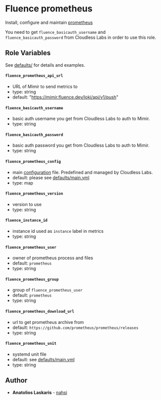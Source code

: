 # Fluence prometheus

Install, configure and maintain
[prometheus](https://prometheus.io)

You need to get `fluence_basicauth_username` and `fluence_basicauth_password` from Cloudless Labs in order to use this role.

## Role Variables

See
[defaults/](https://github.com/fluencelabs/ansible/blob/main/roles/prometheus/defaults/main.yml)
for details and examples.

#### `fluence_prometheus_api_url`

- URL of Mimir to send metrics to
- type: string
- default: "https://mimir.fluence.dev/loki/api/v1/push"

#### `fluence_basicauth_username`

- basic auth username you get from Cloudless Labs to auth to Mimir.
- type: string

#### `fluence_basicauth_password`

- basic auth password you get from Cloudless Labs to auth to Mimir.
- type: string

#### `fluence_prometheus_config`

- main
  [configuration](https://prometheus.io/docs/prometheus/latest/configuration/configuration/)
  file. Predefined and managed by Cloudless Labs.
- default: please see
  [defaults/main.yml](https://github.com/fluencelabs/ansible/blob/main/roles/prometheus/defaults/main.yml)
- type: map

#### `fluence_prometheus_version`

- version to use
- type: string

#### `fluence_instance_id`

- instance id used as `instance` label in metrics
- type: string

#### `fluence_prometheus_user`

- owner of prometheus process and files
- default: `prometheus`
- type: string

#### `fluence_prometheus_group`

- group of `fluence_prometheus_user`
- default: `prometheus`
- type: string

#### `fluence_prometheus_download_url`

- url to get prometheus archive from
- default: `https://github.com/prometheus/prometheus/releases`
- type: string

#### `fluence_prometheus_unit`

- systemd unit file
- default: see
  [defaults/main.yml](https://github.com/fluencelabs/ansible/blob/main/roles/prometheus/defaults/main.yml)
- type: string

## Author

- **Anatolios Laskaris** - [nahsi](https://github.com/nahsi)
